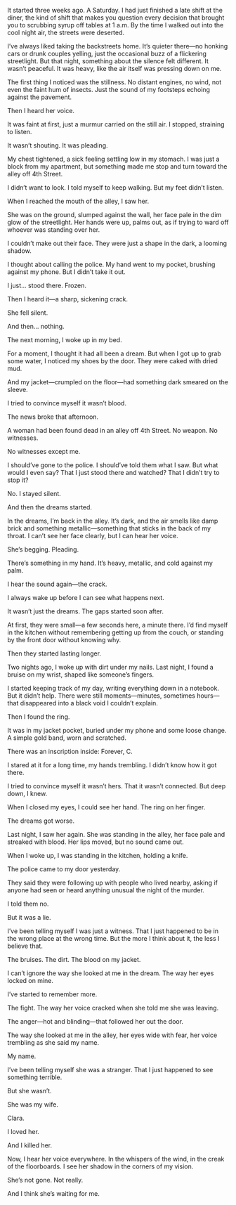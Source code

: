 It started three weeks ago. A Saturday. I had just finished a late shift at the diner, the kind of shift that makes you question every decision that brought you to scrubbing syrup off tables at 1 a.m. By the time I walked out into the cool night air, the streets were deserted.

I’ve always liked taking the backstreets home. It’s quieter there—no honking cars or drunk couples yelling, just the occasional buzz of a flickering streetlight. But that night, something about the silence felt different. It wasn’t peaceful. It was heavy, like the air itself was pressing down on me.

The first thing I noticed was the stillness. No distant engines, no wind, not even the faint hum of insects. Just the sound of my footsteps echoing against the pavement.

Then I heard her voice.

It was faint at first, just a murmur carried on the still air. I stopped, straining to listen.

It wasn’t shouting. It was pleading.

My chest tightened, a sick feeling settling low in my stomach. I was just a block from my apartment, but something made me stop and turn toward the alley off 4th Street.

I didn’t want to look. I told myself to keep walking. But my feet didn’t listen.

When I reached the mouth of the alley, I saw her.

She was on the ground, slumped against the wall, her face pale in the dim glow of the streetlight. Her hands were up, palms out, as if trying to ward off whoever was standing over her.

I couldn’t make out their face. They were just a shape in the dark, a looming shadow.

I thought about calling the police. My hand went to my pocket, brushing against my phone. But I didn’t take it out.

I just… stood there. Frozen.

Then I heard it—a sharp, sickening crack.

She fell silent.

And then… nothing.

The next morning, I woke up in my bed.

For a moment, I thought it had all been a dream. But when I got up to grab some water, I noticed my shoes by the door. They were caked with dried mud.

And my jacket—crumpled on the floor—had something dark smeared on the sleeve.

I tried to convince myself it wasn’t blood.

The news broke that afternoon.

A woman had been found dead in an alley off 4th Street. No weapon. No witnesses.

No witnesses except me.

I should’ve gone to the police. I should’ve told them what I saw. But what would I even say? That I just stood there and watched? That I didn’t try to stop it?

No. I stayed silent.

And then the dreams started.

In the dreams, I’m back in the alley. It’s dark, and the air smells like damp brick and something metallic—something that sticks in the back of my throat. I can’t see her face clearly, but I can hear her voice.

She’s begging. Pleading.

There’s something in my hand. It’s heavy, metallic, and cold against my palm.

I hear the sound again—the crack.

I always wake up before I can see what happens next.

It wasn’t just the dreams. The gaps started soon after.

At first, they were small—a few seconds here, a minute there. I’d find myself in the kitchen without remembering getting up from the couch, or standing by the front door without knowing why.

Then they started lasting longer.

Two nights ago, I woke up with dirt under my nails. Last night, I found a bruise on my wrist, shaped like someone’s fingers.

I started keeping track of my day, writing everything down in a notebook. But it didn’t help. There were still moments—minutes, sometimes hours—that disappeared into a black void I couldn’t explain.

Then I found the ring.

It was in my jacket pocket, buried under my phone and some loose change. A simple gold band, worn and scratched.

There was an inscription inside: Forever, C.

I stared at it for a long time, my hands trembling. I didn’t know how it got there.

I tried to convince myself it wasn’t hers. That it wasn’t connected. But deep down, I knew.

When I closed my eyes, I could see her hand. The ring on her finger.

The dreams got worse.

Last night, I saw her again. She was standing in the alley, her face pale and streaked with blood. Her lips moved, but no sound came out.

When I woke up, I was standing in the kitchen, holding a knife.

The police came to my door yesterday.

They said they were following up with people who lived nearby, asking if anyone had seen or heard anything unusual the night of the murder.

I told them no.

But it was a lie.

I’ve been telling myself I was just a witness. That I just happened to be in the wrong place at the wrong time. But the more I think about it, the less I believe that.

The bruises. The dirt. The blood on my jacket.

I can’t ignore the way she looked at me in the dream. The way her eyes locked on mine.

I’ve started to remember more.

The fight. The way her voice cracked when she told me she was leaving.

The anger—hot and blinding—that followed her out the door.

The way she looked at me in the alley, her eyes wide with fear, her voice trembling as she said my name.

My name.

I’ve been telling myself she was a stranger. That I just happened to see something terrible.

But she wasn’t.

She was my wife.

Clara.

I loved her.

And I killed her.

Now, I hear her voice everywhere. In the whispers of the wind, in the creak of the floorboards. I see her shadow in the corners of my vision.

She’s not gone. Not really.

And I think she’s waiting for me.